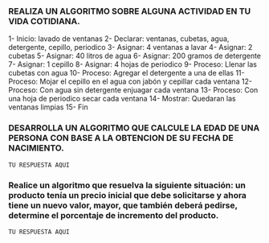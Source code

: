 ### REALIZA UN ALGORITMO SOBRE ALGUNA ACTIVIDAD EN TU VIDA COTIDIANA.

   1- Inicio: lavado de ventanas
   2- Declarar: ventanas, cubetas, agua, detergente, cepillo, periodico
   3- Asignar: 4 ventanas a lavar
   4- Asignar: 2 cubetas
   5- Asignar: 40 litros de agua
   6- Asignar: 200 gramos de detergente
   7- Asignar: 1 cepillo
   8- Asignar: 4 hojas de periodico
   9- Proceso: Llenar las cubetas con agua 
   10- Proceso: Agregar el detergente a una de ellas
   11- Proceso: Mojar el cepillo en el agua con jabón  y cepillar cada ventana
   12- Proceso: Con agua sin detergente enjuagar cada ventana
   13- Proceso: Con una hoja de periodico secar cada ventana
   14- Mostrar: Quedaran las ventanas limpias
   15- Fin
   
    



### DESARROLLA UN ALGORITMO QUE CALCULE LA EDAD DE UNA PERSONA CON BASE A LA OBTENCION DE SU FECHA DE NACIMIENTO.

    TU RESPUESTA AQUI




###  Realice un algoritmo que resuelva la siguiente situación: un producto tenía un precio inicial que debe solicitarse y ahora tiene un nuevo valor, mayor, que también deberá pedirse, determine el porcentaje de incremento del producto. 

    TU RESPUESTA AQUI
